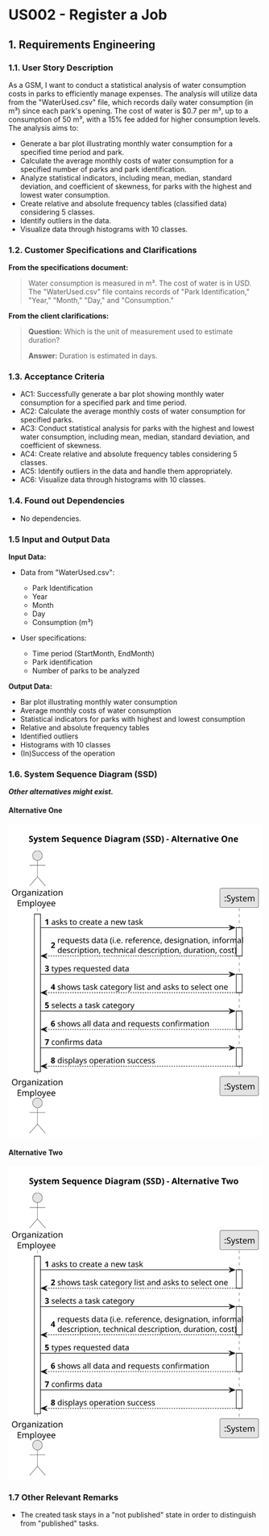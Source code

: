 # US002 - Register a Job 


## 1. Requirements Engineering

### 1.1. User Story Description

As a GSM, I want to conduct a statistical analysis of water consumption costs in parks to efficiently manage expenses. The analysis will utilize data from the "WaterUsed.csv" file, which records daily water consumption (in m³) since each park's opening. The cost of water is $0.7 per m³, up to a consumption of 50 m³, with a 15% fee added for higher consumption levels. The analysis aims to:

* Generate a bar plot illustrating monthly water consumption for a specified time period and park.
* Calculate the average monthly costs of water consumption for a specified number of parks and park identification.
* Analyze statistical indicators, including mean, median, standard deviation, and coefficient of skewness, for parks with the highest and lowest water consumption.
* Create relative and absolute frequency tables (classified data) considering 5 classes.
* Identify outliers in the data.
* Visualize data through histograms with 10 classes.

### 1.2. Customer Specifications and Clarifications 

**From the specifications document:**

> Water consumption is measured in m³.
> The cost of water is in USD.
> The "WaterUsed.csv" file contains records of "Park Identification," "Year," "Month," "Day," and "Consumption."

**From the client clarifications:**

> **Question:** Which is the unit of measurement used to estimate duration?
>
> **Answer:** Duration is estimated in days.

### 1.3. Acceptance Criteria

* AC1: Successfully generate a bar plot showing monthly water consumption for a specified park and time period.
* AC2: Calculate the average monthly costs of water consumption for specified parks.
* AC3: Conduct statistical analysis for parks with the highest and lowest water consumption, including mean, median, standard deviation, and coefficient of skewness.
* AC4: Create relative and absolute frequency tables considering 5 classes.
* AC5: Identify outliers in the data and handle them appropriately.
* AC6: Visualize data through histograms with 10 classes.

### 1.4. Found out Dependencies

* No dependencies.

### 1.5 Input and Output Data

**Input Data:**

* Data from "WaterUsed.csv":

  * Park Identification
  * Year
  * Month
  * Day
  * Consumption (m³)

* User specifications:

  * Time period (StartMonth, EndMonth)
  * Park identification
  * Number of parks to be analyzed 

**Output Data:**

* Bar plot illustrating monthly water consumption
* Average monthly costs of water consumption
* Statistical indicators for parks with highest and lowest consumption
* Relative and absolute frequency tables
* Identified outliers
* Histograms with 10 classes
* (In)Success of the operation

### 1.6. System Sequence Diagram (SSD)

**_Other alternatives might exist._**

#### Alternative One

![System Sequence Diagram - Alternative One](svg/us006-system-sequence-diagram-alternative-one.svg)

#### Alternative Two

![System Sequence Diagram - Alternative Two](svg/us006-system-sequence-diagram-alternative-two.svg)

### 1.7 Other Relevant Remarks

* The created task stays in a "not published" state in order to distinguish from "published" tasks.